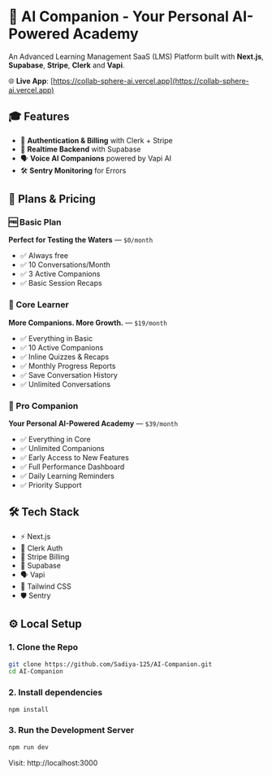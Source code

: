 # 🧠 AI Companion - Your Personal AI-Powered Academy

An Advanced Learning Management SaaS (LMS) Platform built with **Next.js**, **Supabase**, **Stripe**, **Clerk** and **Vapi**.

🌐 **Live App**: [https://collab-sphere-ai.vercel.app](https://collab-sphere-ai.vercel.app)

## 🎓 Features

- 🔐 **Authentication & Billing** with Clerk + Stripe
- 📡 **Realtime Backend** with Supabase
- 🗣️ **Voice AI Companions** powered by Vapi AI
- 🛠️ **Sentry Monitoring** for Errors

## 🧪 Plans & Pricing

### 🆓 Basic Plan

**Perfect for Testing the Waters** — `$0/month`

- ✅ Always free
- ✅ 10 Conversations/Month
- ✅ 3 Active Companions
- ✅ Basic Session Recaps

### 🔵 Core Learner

**More Companions. More Growth.** — `$19/month`

- ✅ Everything in Basic
- ✅ 10 Active Companions
- ✅ Inline Quizzes & Recaps
- ✅ Monthly Progress Reports
- ✅ Save Conversation History
- ✅ Unlimited Conversations

### 🔴 Pro Companion

**Your Personal AI-Powered Academy** — `$39/month`

- ✅ Everything in Core
- ✅ Unlimited Companions
- ✅ Early Access to New Features
- ✅ Full Performance Dashboard
- ✅ Daily Learning Reminders
- ✅ Priority Support

## 🛠️ Tech Stack

- ⚡️ Next.js
- 🔐 Clerk Auth
- 🧾 Stripe Billing
- 💽 Supabase
- 🗣️ Vapi
- 🎨 Tailwind CSS
- 🛡 Sentry

## ⚙️ Local Setup

### 1. Clone the Repo

```bash
git clone https://github.com/Sadiya-125/AI-Companion.git
cd AI-Companion
```

### 2. Install dependencies

```bash
npm install
```

### 3. Run the Development Server

```bash
npm run dev
```

Visit: http://localhost:3000
